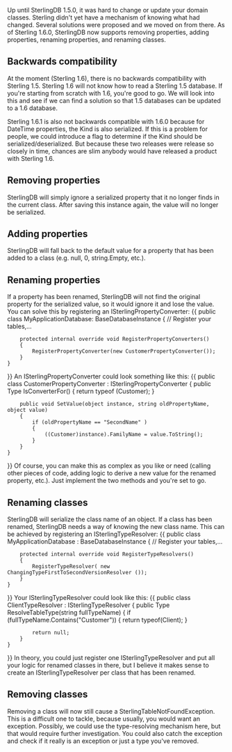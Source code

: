 Up until SterlingDB 1.5.0, it was hard to change or update your domain classes. Sterling didn't yet have a mechanism of knowing what had changed. Several solutions were proposed and we moved on from there. As of Sterling 1.6.0, SterlingDB now supports removing properties, adding properties, renaming properties, and renaming classes.

## Backwards compatibility

At the moment (Sterling 1.6), there is no backwards compatibility with Sterling 1.5. Sterling 1.6 will not know how to read a Sterling 1.5 database. If you're starting from scratch with 1.6, you're good to go. We will look into this and see if we can find a solution so that 1.5 databases can be updated to a 1.6 database.

Sterling 1.6.1 is also not backwards compatible with 1.6.0 because for DateTime properties, the Kind is also serialized. If this is a problem for people, we could introduce a flag to determine if the Kind should be serialized/deserialized. But because these two releases were release so closely in time, chances are slim anybody would have released a product with Sterling 1.6.

## Removing properties

SterlingDB will simply ignore a serialized property that it no longer finds in the current class. After saving this instance again, the value will no longer be serialized.

## Adding properties

SterlingDB will fall back to the default value for a property that has been added to a class (e.g. null, 0, string.Empty, etc.).

## Renaming properties

If a property has been renamed, SterlingDB will not find the original property for the serialized value, so it would ignore it and lose the value. You can solve this by registering an ISterlingPropertyConverter:
{{
    public class MyApplicationDatabase: BaseDatabaseInstance
    {
         // Register your tables,...

        protected internal override void RegisterPropertyConverters()
        {
            RegisterPropertyConverter(new CustomerPropertyConverter());
        }
    }
}}
An ISterlingPropertyConverter could look something like this:
{{
    public class CustomerPropertyConverter : ISterlingPropertyConverter
    {
        public Type IsConverterFor()
        {
            return typeof (Customer);
        }

        public void SetValue(object instance, string oldPropertyName, object value)
        {
            if (oldPropertyName == "SecondName" )
            {
                ((Customer)instance).FamilyName = value.ToString();  
            }
        }
    }
}}
Of course, you can make this as complex as you like or need (calling other pieces of code, adding logic to derive a new value for the renamed property, etc.). Just implement the two methods and you're set to go.

## Renaming classes

SterlingDB will serialize the class name of an object. If a class has been renamed, SterlingDB needs a way of knowing the new class name. This can be achieved by registering an ISterlingTypeResolver:
{{
    public class MyApplicationDatabase : BaseDatabaseInstance
    {
         // Register your tables,...

        protected internal override void RegisterTypeResolvers()
        {
            RegisterTypeResolver( new ChangingTypeFirstToSecondVersionResolver ());
        }
    }
}}
Your ISterlingTypeResolver could look like this:
{{
    public class ClientTypeResolver : ISterlingTypeResolver
    {
        public Type ResolveTableType(string fullTypeName)
        {
            if (fullTypeName.Contains("Customer"))
            {
                return typeof(Client);
            }

            return null;
        }
    }
}}
In theory, you could just register one ISterlingTypeResolver and put all your logic for renamed classes in there, but I believe it makes sense to create an ISterlingTypeResolver per class that has been renamed.

## Removing classes

Removing a class will now still cause a SterlingTableNotFoundException. This is a difficult one to tackle, because usually, you would want an exception. Possibly, we could use the type-resolving mechanism here, but that would require further investigation. You could also catch the exception and check if it really is an exception or just a type you've removed.